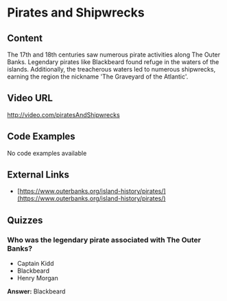 # Pirates and Shipwrecks

## Content

The 17th and 18th centuries saw numerous pirate activities along The Outer Banks. Legendary pirates like Blackbeard found refuge in the waters of the islands. Additionally, the treacherous waters led to numerous shipwrecks, earning the region the nickname 'The Graveyard of the Atlantic'.

## Video URL

http://video.com/piratesAndShipwrecks

## Code Examples

No code examples available

## External Links

- [https://www.outerbanks.org/island-history/pirates/](https://www.outerbanks.org/island-history/pirates/)

## Quizzes

### Who was the legendary pirate associated with The Outer Banks?

- Captain Kidd
- Blackbeard
- Henry Morgan

**Answer:** Blackbeard